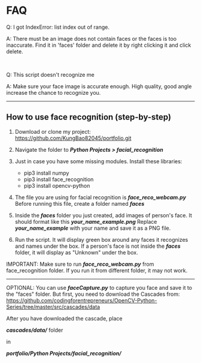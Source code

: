 <h1>FAQ</h1>

<p>Q: I got IndexError: list index out of range.</p>
<p>A: There must be an image does not contain faces or the faces is too inaccurate. Find it in 'faces' folder and delete it by right clicking it and click delete.</p><br>

<p>Q: This script doesn't recognize me</p>
<p>A: Make sure your face image is accurate enough. High quality, good angle increase the chance to recognize you.</p>



-----------------------------------------------------------------------------------------------------------------------------------------------------------

<h2>How to use face recognition (step-by-step)</h2>

1. Download or clone my project: https://github.com/KungBao82045/portfolio.git

2. Navigate the folder to ***Python Projects > facial_recognition***

3. Just in case you have some missing modules. Install these libraries:
      <ul>
      <li>pip3 install numpy</li>
      <li>pip3 install face_recognition</li>
      <li>pip3 install opencv-python</li>
      </ul>

      

4. The file you are using for facial recognition is ***face_reco_webcam.py*** Before running this file, create a folder named ***faces***
   
5. Inside the ***faces*** folder you just created, add images of person's face. It should format like this ***your_name_example.png*** Replace ***your_name_example*** with your name and save it as a PNG file.

6. Run the script. It will display green box around any faces it recognizes and names under the box. If a person's face is not inside the ***faces*** folder, it will display as "Unknown" under the box.

IMPORTANT: Make sure to run ***face_reco_webcam.py*** from face_recognition folder. If you run it from different folder, it may not work.

-----------------------------------------------------------------------------------------------------------------------------------------------------------

OPTIONAL: You can use ***faceCapture.py*** to capture you face and save it to the "faces" folder. But first, you need to download the Cascades from: https://github.com/codingforentrepreneurs/OpenCV-Python-Series/tree/master/src/cascades/data

After you have downloaded the cascade, place

***cascades/data/*** folder

in 

***portfolio/Python Projects/facial_recognition/***
